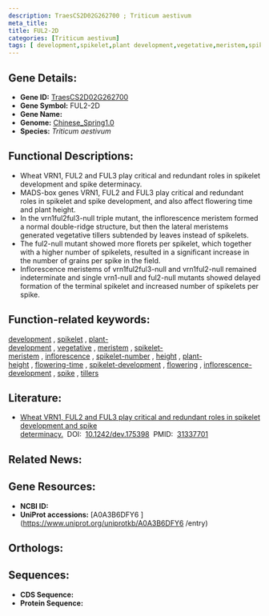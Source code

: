 ```yaml
---
description: TraesCS2D02G262700 ; Triticum aestivum
meta_title:
title: FUL2-2D
categories: [Triticum aestivum]
tags: [ development,spikelet,plant development,vegetative,meristem,spikelet meristem,inflorescence,spikelet number,height,plant height,flowering time,spikelet development,flowering,inflorescence development,spike,tillers ]
---
```


## Gene Details:
- **Gene ID:**	[TraesCS2D02G262700](https://ensembl.gramene.org/Triticum_aestivum/Gene/Summary?g=TraesCS2D02G262700)
- **Gene Symbol:** FUL2-2D
- **Gene Name:** 
- **Genome:** [Chinese_Spring1.0](https://ensembl.gramene.org/Triticum_aestivum/Info/Index)
- **Species:** *Triticum aestivum*

## Functional Descriptions:
   - Wheat VRN1, FUL2 and FUL3 play critical and redundant roles in spikelet development and spike determinacy.
   - MADS-box genes VRN1, FUL2 and FUL3 play critical and redundant roles in spikelet and spike development, and also affect flowering time and plant height.
   - In the vrn1ful2ful3-null triple mutant, the inflorescence meristem formed a normal double-ridge structure, but then the lateral meristems generated vegetative tillers subtended by leaves instead of spikelets. 
   - The ful2-null mutant showed more florets per spikelet, which together with a higher number of spikelets, resulted in a significant increase in the number of grains per spike in the field.
   - Inflorescence meristems of vrn1ful2ful3-null and vrn1ful2-null remained indeterminate and single vrn1-null and ful2-null mutants showed delayed formation of the terminal spikelet and increased number of spikelets per spike.

## Function-related keywords:
[development](/tags/development/)&nbsp;,&nbsp;[spikelet](/tags/spikelet/)&nbsp;,&nbsp;[plant-development](/tags/plant-development/)&nbsp;,&nbsp;[vegetative](/tags/vegetative/)&nbsp;,&nbsp;[meristem](/tags/meristem/)&nbsp;,&nbsp;[spikelet-meristem](/tags/spikelet-meristem/)&nbsp;,&nbsp;[inflorescence](/tags/inflorescence/)&nbsp;,&nbsp;[spikelet-number](/tags/spikelet-number/)&nbsp;,&nbsp;[height](/tags/height/)&nbsp;,&nbsp;[plant-height](/tags/plant-height/)&nbsp;,&nbsp;[flowering-time](/tags/flowering-time/)&nbsp;,&nbsp;[spikelet-development](/tags/spikelet-development/)&nbsp;,&nbsp;[flowering](/tags/flowering/)&nbsp;,&nbsp;[inflorescence-development](/tags/inflorescence-development/)&nbsp;,&nbsp;[spike](/tags/spike/)&nbsp;,&nbsp;[tillers](/tags/tillers/)

## Literature:
   - [Wheat VRN1, FUL2 and FUL3 play critical and redundant roles in spikelet development and spike determinacy.]( https://journals.biologists.com/dev/article/146/14/dev175398/48949/Wheat-VRN1-FUL2-and-FUL3-play-critical-and)&nbsp;&nbsp;DOI:&nbsp;&nbsp;[10.1242/dev.175398](https://journals.biologists.com/dev/article/146/14/dev175398/48949/Wheat-VRN1-FUL2-and-FUL3-play-critical-and)&nbsp;&nbsp;PMID:&nbsp;&nbsp;[31337701](https://pubmed.ncbi.nlm.nih.gov/31337701/)

## Related News:

## Gene Resources:
- **NCBI ID:**  [](https://www.ncbi.nlm.nih.gov/gene/?term=)
- **UniProt accessions:** [A0A3B6DFY6 ](https://www.uniprot.org/uniprotkb/A0A3B6DFY6 /entry)

## Orthologs:

## Sequences:
- **CDS Sequence:**
- **Protein Sequence:**
